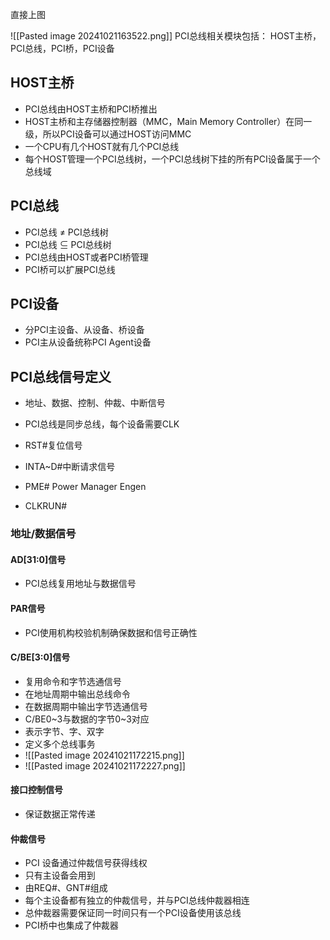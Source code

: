 直接上图

![[Pasted image 20241021163522.png]]
PCI总线相关模块包括：
HOST主桥，PCI总线，PCI桥，PCI设备
## HOST主桥
* PCI总线由HOST主桥和PCI桥推出
* HOST主桥和主存储器控制器（MMC，Main Memory Controller）在同一级，所以PCI设备可以通过HOST访问MMC
* 一个CPU有几个HOST就有几个PCI总线
* 每个HOST管理一个PCI总线树，一个PCI总线树下挂的所有PCI设备属于一个总线域
## PCI总线
* PCI总线 ≠ PCI总线树
* PCI总线 ⊆ PCI总线树
* PCI总线由HOST或者PCI桥管理
* PCI桥可以扩展PCI总线
## PCI设备
* 分PCI主设备、从设备、桥设备
* PCI主从设备统称PCI Agent设备
## PCI总线信号定义
* 地址、数据、控制、仲裁、中断信号
* PCI总线是同步总线，每个设备需要CLK

* RST#复位信号
* INTA~D#中断请求信号
* PME# Power Manager Engen
* CLKRUN#
### 地址/数据信号
#### AD\[31:0]信号
* PCI总线复用地址与数据信号
#### PAR信号
* PCI使用机构校验机制确保数据和信号正确性
#### C/BE\[3:0]信号
* 复用命令和字节选通信号
* 在地址周期中输出总线命令
* 在数据周期中输出字节选通信号
* C/BE0~3与数据的字节0~3对应
* 表示字节、字、双字
* 定义多个总线事务
* ![[Pasted image 20241021172215.png]]
* ![[Pasted image 20241021172227.png]]
#### 接口控制信号
* 保证数据正常传递
#### 仲裁信号
* PCI 设备通过仲裁信号获得线权
* 只有主设备会用到
* 由REQ#、GNT#组成
* 每个主设备都有独立的仲裁信号，并与PCI总线仲裁器相连
* 总仲裁器需要保证同一时间只有一个PCI设备使用该总线
* PCI桥中也集成了仲裁器